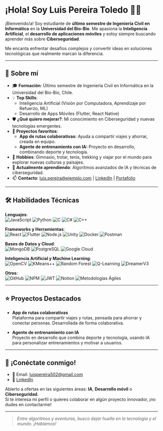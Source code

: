 # ¡Hola! Soy Luis Pereira Toledo 👨‍💻

¡Bienvenido/a! Soy estudiante de **último semestre de Ingeniería Civil en Informática** en la **Universidad del Bío-Bío**. Me apasiona la **Inteligencia Artificial**, el **desarrollo de aplicaciones móviles** y estoy siempre buscando aprender más sobre **Ciberseguridad**. 

Me encanta enfrentar desafíos complejos y convertir ideas en soluciones tecnológicas que realmente marcan la diferencia.

---

## 🚀 Sobre mí

- 🎓 **Formación**: Último semestre de Ingeniería Civil en Informática en la Universidad del Bío-Bío, Chile.
- 💡 **Top Skills**:  
  - Inteligencia Artificial (Visión por Computadora, Aprendizaje por Refuerzo, ML)
  - Desarrollo de Apps Móviles (Flutter, React Native)
- 🛡️ **¿Qué quiero mejorar?**: Mi conocimiento en Ciberseguridad y nuevas tecnologías emergentes.
- 🤖 **Proyectos favoritos**:  
  - **App de rutas colaborativas:** Ayuda a compartir viajes y ahorrar, creada en equipo.  
  - **Agente de entrenamiento con IA:** Proyecto en desarrollo, combinando deporte y tecnología.
- 🏃 **Hobbies**: Gimnasio, trotar, tenis, trekking y viajar por el mundo para explorar nuevas culturas y paisajes.
- 🌱 **Actualmente aprendiendo**: Algoritmos avanzados de IA y técnicas de ciberseguridad.
- 📫 **Contacto**: [luis.pereira@ejemplo.com](mailto:luis.pereira@ejemplo.com) | [LinkedIn](https://www.linkedin.com/in/luis-pereira-24216124b/) | [Portafolio](#)

---

## 🛠️ Habilidades Técnicas

**Lenguajes**:  
![JavaScript](https://img.shields.io/badge/-JavaScript-F7DF1E?logo=javascript&logoColor=black) 
![Python](https://img.shields.io/badge/-Python-3776AB?logo=python&logoColor=white) 
![C](https://img.shields.io/badge/-C-A8B9CC?logo=c&logoColor=black) 
![C#](https://img.shields.io/badge/-C%23-239120?logo=c-sharp&logoColor=white) 
![C++](https://img.shields.io/badge/-C++-00599C?logo=c%2B%2B&logoColor=white)

**Frameworks y Herramientas**:  
![React](https://img.shields.io/badge/-React-61DAFB?logo=react&logoColor=black) 
![Flutter](https://img.shields.io/badge/-Flutter-02569B?logo=flutter&logoColor=white) 
![Node.js](https://img.shields.io/badge/-Node.js-339933?logo=node.js&logoColor=white) 
![Unity](https://img.shields.io/badge/-Unity-000000?logo=unity&logoColor=white) 
![Docker](https://img.shields.io/badge/-Docker-2496ED?logo=docker&logoColor=white) 
![Postman](https://img.shields.io/badge/-Postman-FF6C37?logo=postman&logoColor=white)

**Bases de Datos y Cloud**:  
![MongoDB](https://img.shields.io/badge/-MongoDB-47A248?logo=mongodb&logoColor=white) 
![PostgreSQL](https://img.shields.io/badge/-PostgreSQL-4169E1?logo=postgresql&logoColor=white) 
![Google Cloud](https://img.shields.io/badge/-Google%20Cloud-4285F4?logo=google-cloud&logoColor=white)

**Inteligencia Artificial y Machine Learning**:  
![OpenCV](https://img.shields.io/badge/-OpenCV-5C3EE8?logo=opencv&logoColor=white) 
![KMeans++](https://img.shields.io/badge/-KMeans++-FF9900?logo=machine-learning) 
![Random Forest](https://img.shields.io/badge/-Random%20Forest-228B22?logo=machine-learning) 
![Q-Learning](https://img.shields.io/badge/-Q--Learning-000080?logo=machine-learning) 
![DreamerV3](https://img.shields.io/badge/-DreamerV3-800080?logo=machine-learning)

**Otros**:  
![GitHub](https://img.shields.io/badge/-GitHub-181717?logo=github&logoColor=white) 
![NPM](https://img.shields.io/badge/-NPM-CB3837?logo=npm&logoColor=white) 
![JWT](https://img.shields.io/badge/-JWT-000000?logo=json-web-tokens&logoColor=white) 
![Notion](https://img.shields.io/badge/-Notion-000000?logo=notion&logoColor=white) 
![Metodologías Ágiles](https://img.shields.io/badge/-Agile-FFD700?logo=scrum)

---

## ⭐ Proyectos Destacados

- **App de rutas colaborativas**  
  Plataforma para compartir viajes y rutas, pensada para ahorrar y conectar personas. Desarrollada de forma colaborativa.

- **Agente de entrenamiento con IA**  
  Proyecto en desarrollo que combina deporte y tecnología, usando IA para personalizar entrenamientos y motivar a usuarios.


---

## 🤝 ¡Conéctate conmigo!
- 📧 Email: [luispereira502@gmail.com](mailto:luispereira502@gmail.com)
- 🔗 [LinkedIn](https://www.linkedin.com/in/luis-pereira-24216124b/)


Abierto a ofertas en las siguientes áreas: **IA**, **Desarrollo móvil** o **Ciberseguridad**.  
Si te interesa mi perfil o quieres colaborar en algún proyecto innovador, ¡no dudes en contactarme!

---

> _Entre algoritmos y aventuras, busco dejar huella en la tecnología y el mundo. ¡Hablemos!_
